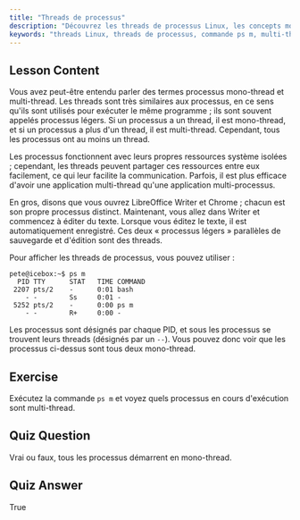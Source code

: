 ```yaml
---
title: "Threads de processus"
description: "Découvrez les threads de processus Linux, les concepts mono-thread et multi-thread, et comment les visualiser à l'aide de 'ps m'. Comprenez efficacement les processus légers !"
keywords: "threads Linux, threads de processus, commande ps m, multi-thread, mono-thread, processus Linux, Linux débutant, tutoriel Linux"
---
```


## Lesson Content

Vous avez peut-être entendu parler des termes processus mono-thread et multi-thread. Les threads sont très similaires aux processus, en ce sens qu'ils sont utilisés pour exécuter le même programme ; ils sont souvent appelés processus légers. Si un processus a un thread, il est mono-thread, et si un processus a plus d'un thread, il est multi-thread. Cependant, tous les processus ont au moins un thread.

Les processus fonctionnent avec leurs propres ressources système isolées ; cependant, les threads peuvent partager ces ressources entre eux facilement, ce qui leur facilite la communication. Parfois, il est plus efficace d'avoir une application multi-thread qu'une application multi-processus.

En gros, disons que vous ouvrez LibreOffice Writer et Chrome ; chacun est son propre processus distinct. Maintenant, vous allez dans Writer et commencez à éditer du texte. Lorsque vous éditez le texte, il est automatiquement enregistré. Ces deux « processus légers » parallèles de sauvegarde et d'édition sont des threads.

Pour afficher les threads de processus, vous pouvez utiliser :

```plaintext
pete@icebox:~$ ps m
  PID TTY      STAT   TIME COMMAND
 2207 pts/2    -      0:01 bash
    - -        Ss     0:01 -
 5252 pts/2    -      0:00 ps m
    - -        R+     0:00 -
```

Les processus sont désignés par chaque PID, et sous les processus se trouvent leurs threads (désignés par un `--`). Vous pouvez donc voir que les processus ci-dessus sont tous deux mono-thread.

## Exercise

Exécutez la commande `ps m` et voyez quels processus en cours d'exécution sont multi-thread.

## Quiz Question

Vrai ou faux, tous les processus démarrent en mono-thread.

## Quiz Answer

True
